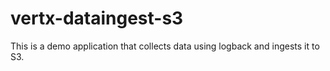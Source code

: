 # vertx-dataingest-s3
This is a demo application that collects data using logback and ingests it to S3.
